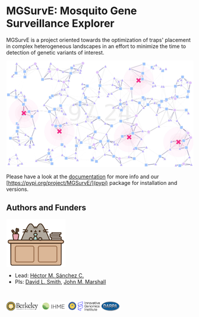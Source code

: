 # MGSurvE: Mosquito Gene Surveillance Explorer

MGSurvE is a project oriented towards the optimization of traps' placement in complex heterogeneous landscapes in an effort to minimize the time to detection of genetic variants of interest.

![landscape](https://github.com/Chipdelmal/MGSurvE/raw/main/img/demo.jpg)

Please have a look at the [documentation](https://chipdelmal.github.io/MGSurvE/) for more info and our [https://pypi.org/project/MGSurvE/](pypi) package for installation and versions.

## Authors and Funders

<img src="https://raw.githubusercontent.com/Chipdelmal/pyMSync/master/media/pusheen.jpg" height="130px" align="middle"><br>

* Lead: [Héctor M. Sánchez C.](https://chipdelmal.github.io/blog/)
* PIs: [David L. Smith](http://www.healthdata.org/about/david-smith), [John M. Marshall](https://publichealth.berkeley.edu/people/john-marshall/)
<br>

<img src="https://github.com/Chipdelmal/MGSurvE/raw/main/img/berkeley.jpg" height="25px"> <img src="https://github.com/Chipdelmal/MGSurvE/raw/main/img/IHME.jpg" height="25px">  <img src="https://github.com/Chipdelmal/MGSurvE/raw/main/img/UCIMI.png" height="25px"> <img src="https://github.com/Chipdelmal/MGSurvE/raw/main/img/IGI.png" height="25px"> <img src="https://github.com/Chipdelmal/MGSurvE/raw/main/img/DARPA.jpg" height="25px">

